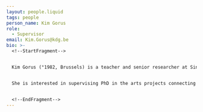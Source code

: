 ```yaml
---
layout: people.liquid
tags: people
person_name: Kim Gorus
role:
  - Supervisor
email: Kim.Gorus@kdg.be
bio: >-
  <!--StartFragment-->


  Kim Gorus (°1982, Brussels) is a teacher and senior researcher at Sint Lucas Antwerpen. Her research focuses on narrative fiction strategies in contemporary visual arts practices. Next to coaching master papers and PhD’s, she teaches Narrative Strategies in the master and Writing in the Advanced Master. She is also editor-in-chief of *Grounds*, the new in-house research magazine of SLA. 


  She is interested in supervising PhD in the arts projects connecting to literature, (visual) narration, fiction, historiography, artist’s writings and editorial practices. 


  <!--EndFragment-->
---
```

